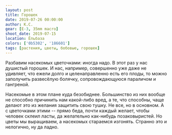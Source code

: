 ```yaml
---
layout: post
title: Горошек
date: 2019-07-26 00:00:00
author: К.С.
gear: [E-3, 35mm macro]
shoot_date: 2019-07-15
location: Ёльбаза
colors: ['0b5302', '186601']
tags: [растения, цветы, бобовые, горошек]
---
```

Разбавим насекомых цветочками: иногда надо. В этот раз у нас душистый горошек. И нас, например, совершенно уже даже не удивляет, что ежели долго и целенаправленно есть его плоды, то можно заполучить развесёлую болячку, сопровождающуюся параличом и гангреной.

Насекомые в этом плане куда безобиднее. Большинство из них вообще не способно причинить нам какой-либо вред, а те, что способны, чаще делают это из желания защитить свою тушку. Не все, но в основном. А с цветочками этими -- прямо беда, почти каждый желает, чтобы человек склеил ласты, да желательно как-нибудь позаковыристей. Но цветы мы выращиваем, а насекомых стараемся изгонять. Странно это и нелогично, ну да ладно.
